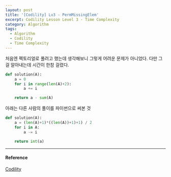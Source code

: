 ```yaml
---
layout: post
title: '[Codility] Lv3 - PermMissingElem'
excerpt: Codility Lesson Level 3 - Time Complexity
category: Algorithm
tags:
  - Algorithm
  - Codility
  - Time Complexity
---
```


처음엔 펙토리얼로 풀려고 했는데 생각해보니 그렇게 어려운 문제가 아니었다. 다만 그걸 알아내는데 시간이 한참 걸렸다.

```py
def solution(A):
    a = 0
    for i in range(len(A)+2):
        a += i

    return a - sum(A)
```

아래는 다른 사람의 풀이를 파이썬으로 써본 것

```py
def solution(A):
    a = (len(A)+1)*((len(A))+1)+1) / 2
    for i in A:
        a -= i

    return int(a)
```

- - -

#### Reference

[Codility](https://app.codility.com/programmers/lessons/3-time_complexity/perm_missing_elem/)